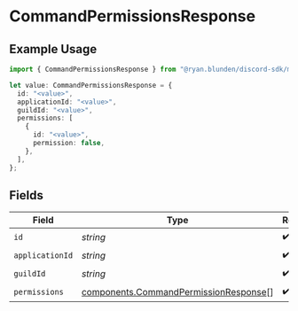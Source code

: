 # CommandPermissionsResponse

## Example Usage

```typescript
import { CommandPermissionsResponse } from "@ryan.blunden/discord-sdk/models/components";

let value: CommandPermissionsResponse = {
  id: "<value>",
  applicationId: "<value>",
  guildId: "<value>",
  permissions: [
    {
      id: "<value>",
      permission: false,
    },
  ],
};
```

## Fields

| Field                                                                                          | Type                                                                                           | Required                                                                                       | Description                                                                                    |
| ---------------------------------------------------------------------------------------------- | ---------------------------------------------------------------------------------------------- | ---------------------------------------------------------------------------------------------- | ---------------------------------------------------------------------------------------------- |
| `id`                                                                                           | *string*                                                                                       | :heavy_check_mark:                                                                             | N/A                                                                                            |
| `applicationId`                                                                                | *string*                                                                                       | :heavy_check_mark:                                                                             | N/A                                                                                            |
| `guildId`                                                                                      | *string*                                                                                       | :heavy_check_mark:                                                                             | N/A                                                                                            |
| `permissions`                                                                                  | [components.CommandPermissionResponse](../../models/components/commandpermissionresponse.md)[] | :heavy_check_mark:                                                                             | N/A                                                                                            |